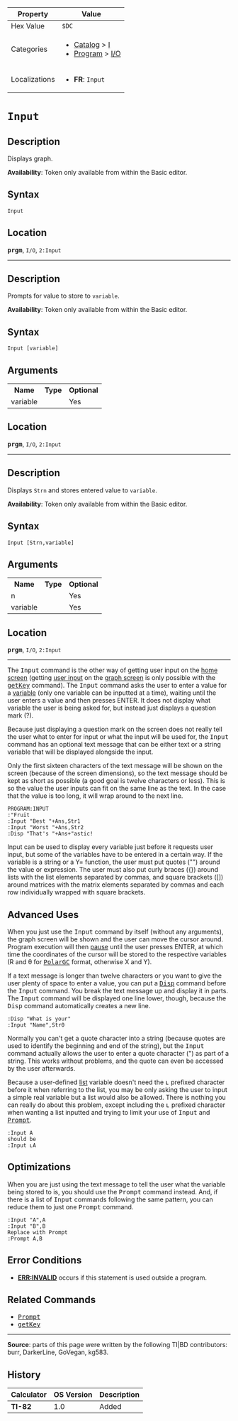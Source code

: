 | Property      | Value |
|---------------|-------|
| Hex Value     | `$DC`|
| Categories    | <ul><li>[Catalog](<../categories/Catalog.md>) > [I](<../categories/Catalog.md#I>)</li><li>[Program](<../categories/Program.md>) > [I/O](<../categories/Program.md#I/O>)</li></ul> |
| Localizations | <ul><li><b>FR</b>: `Input `</li></ul> |

# `Input `

## Description
Displays graph.


<b>Availability</b>: Token only available from within the Basic editor.

## Syntax
`Input`

## Location
<tt><kbd><b>prgm</b></kbd></tt>, `I/O`, `2:Input`
<hr>

## Description
Prompts for value to store to `variable`.


<b>Availability</b>: Token only available from within the Basic editor.

## Syntax
`Input [variable]`

## Arguments
<table>
<tr><th>Name</th><th>Type</th><th>Optional</th></tr>

<tr><td>variable</td><td></td><td>Yes</td></tr>

</table>

## Location
<tt><kbd><b>prgm</b></kbd></tt>, `I/O`, `2:Input`
<hr>

## Description
Displays `Strn` and stores entered value to `variable`.


<b>Availability</b>: Token only available from within the Basic editor.

## Syntax
`Input [Strn,variable]`

## Arguments
<table>
<tr><th>Name</th><th>Type</th><th>Optional</th></tr>

<tr><td>n</td><td></td><td>Yes</td></tr>

<tr><td>variable</td><td></td><td>Yes</td></tr>

</table>

## Location
<tt><kbd><b>prgm</b></kbd></tt>, `I/O`, `2:Input`
<hr>

The <tt>Input</tt> command is the other way of getting user input on the [home screen](homescreen) (getting [user input](userinput) on the [graph screen](graphscreen) is only possible with the <tt><a href="getKey.md">getKey</a></tt> command). The <tt>Input</tt> command asks the user to enter a value for a [variable](variables) (only one variable can be inputted at a time), waiting until the user enters a value and then presses ENTER. It does not display what variable the user is being asked for, but instead just displays a question mark (?).

Because just displaying a question mark on the screen does not really tell the user what to enter for input or what the input will be used for, the <tt>Input</tt> command has an optional text message that can be either text or a string variable that will be displayed alongside the input.

Only the first sixteen characters of the text message will be shown on the screen (because of the screen dimensions), so the text message should be kept as short as possible (a good goal is twelve characters or less). This is so the value the user inputs can fit on the same line as the text. In the case that the value is too long, it will wrap around to the next line.

```ti-basic
PROGRAM:INPUT
:"Fruit
:Input "Best "+Ans,Str1
:Input "Worst "+Ans,Str2
:Disp "That's "+Ans+"astic!
```

Input can be used to display every variable just before it requests user input, but some of the variables have to be entered in a certain way. If the variable is a string or a Y= function, the user must put quotes ("") around the value or expression. The user must also put curly braces ({}) around lists with the list elements separated by commas, and square brackets ([]) around matrices with the matrix elements separated by commas and each row individually wrapped with square brackets.

## Advanced Uses

When you just use the <tt>Input</tt> command by itself (without any arguments), the graph screen will be shown and the user can move the cursor around. Program execution will then [pause](pause.md) until the user presses ENTER, at which time the coordinates of the cursor will be stored to the respective variables (R and θ for <tt><a href="PolarGC.md">PolarGC</a></tt> format, otherwise X and Y).

If a text message is longer than twelve characters or you want to give the user plenty of space to enter a value, you can put a <tt><a href="Disp.md">Disp</a></tt> command before the <tt>Input</tt> command. You break the text message up and display it in parts. The <tt>Input</tt> command will be displayed one line lower, though, because the <tt>Disp</tt> command automatically creates a new line.

```ti-basic
:Disp "What is your"
:Input "Name",Str0
```

Normally you can't get a quote character into a string (because quotes are used to identify the beginning and end of the string), but the <tt>Input</tt> command actually allows the user to enter a quote character (") as part of a string. This works without problems, and the quote can even be accessed by the user afterwards.

Because a user-defined [list](lists) variable doesn't need the <tt>ʟ</tt> prefixed character before it when referring to the list, you may be only asking the user to input a simple real variable but a list would also be allowed. There is nothing you can really do about this problem, except including the <tt>ʟ</tt> prefixed character when wanting a list inputted and trying to limit your use of <tt>Input</tt> and <tt><a href="Prompt.md">Prompt</a></tt>.

```ti-basic
:Input A
should be
:Input ʟA
```

## Optimizations

When you are just using the text message to tell the user what the variable being stored to is, you should use the <tt>Prompt</tt> command instead. And, if there is a list of <tt>Input</tt> commands following the same pattern, you can reduce them to just one <tt>Prompt</tt> command.

```ti-basic
:Input "A",A
:Input "B",B
Replace with Prompt
:Prompt A,B
```

## Error Conditions

*   **[ERR:INVALID](errors#invalid)** occurs if this statement is used outside a program.

## Related Commands

*   <tt><a href="Prompt.md">Prompt</a></tt>
*   <tt><a href="getKey.md">getKey</a></tt>

* * *

**Source**: parts of this page were written by the following TI|BD contributors: burr, DarkerLine, GoVegan, kg583.

## History
| Calculator | OS Version | Description |
|------------|------------|-------------|
| <b>TI-82</b> | 1.0 | Added |


